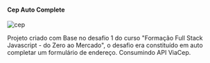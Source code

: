 #### Cep Auto Complete

![cep](https://user-images.githubusercontent.com/100033559/216467509-a23409c1-6307-4eae-a5f6-736af6661168.gif)



Projeto criado com Base no desafio 1 do curso "Formação Full Stack Javascript - do Zero ao Mercado", o desafio era constituído em auto completar um formulário de endereço. Consumindo API ViaCep.

